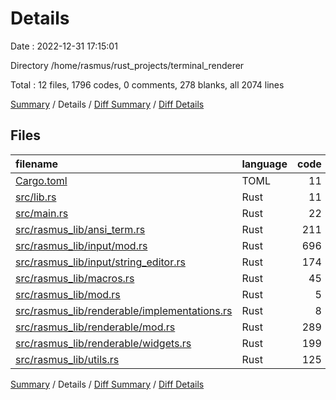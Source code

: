 # Details

Date : 2022-12-31 17:15:01

Directory /home/rasmus/rust_projects/terminal_renderer

Total : 12 files,  1796 codes, 0 comments, 278 blanks, all 2074 lines

[Summary](results.md) / Details / [Diff Summary](diff.md) / [Diff Details](diff-details.md)

## Files
| filename | language | code | comment | blank | total |
| :--- | :--- | ---: | ---: | ---: | ---: |
| [Cargo.toml](/Cargo.toml) | TOML | 11 | 0 | 3 | 14 |
| [src/lib.rs](/src/lib.rs) | Rust | 11 | 0 | 5 | 16 |
| [src/main.rs](/src/main.rs) | Rust | 22 | 0 | 6 | 28 |
| [src/rasmus_lib/ansi_term.rs](/src/rasmus_lib/ansi_term.rs) | Rust | 211 | 0 | 15 | 226 |
| [src/rasmus_lib/input/mod.rs](/src/rasmus_lib/input/mod.rs) | Rust | 696 | 0 | 88 | 784 |
| [src/rasmus_lib/input/string_editor.rs](/src/rasmus_lib/input/string_editor.rs) | Rust | 174 | 0 | 30 | 204 |
| [src/rasmus_lib/macros.rs](/src/rasmus_lib/macros.rs) | Rust | 45 | 0 | 4 | 49 |
| [src/rasmus_lib/mod.rs](/src/rasmus_lib/mod.rs) | Rust | 5 | 0 | 1 | 6 |
| [src/rasmus_lib/renderable/implementations.rs](/src/rasmus_lib/renderable/implementations.rs) | Rust | 8 | 0 | 2 | 10 |
| [src/rasmus_lib/renderable/mod.rs](/src/rasmus_lib/renderable/mod.rs) | Rust | 289 | 0 | 71 | 360 |
| [src/rasmus_lib/renderable/widgets.rs](/src/rasmus_lib/renderable/widgets.rs) | Rust | 199 | 0 | 27 | 226 |
| [src/rasmus_lib/utils.rs](/src/rasmus_lib/utils.rs) | Rust | 125 | 0 | 26 | 151 |

[Summary](results.md) / Details / [Diff Summary](diff.md) / [Diff Details](diff-details.md)